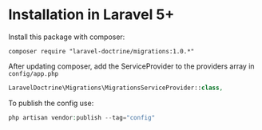 # Installation in Laravel 5+

Install this package with composer:

```
composer require "laravel-doctrine/migrations:1.0.*"
```

After updating composer, add the ServiceProvider to the providers array in `config/app.php`

```php
LaravelDoctrine\Migrations\MigrationsServiceProvider::class,
```

To publish the config use:

```php
php artisan vendor:publish --tag="config"
```
